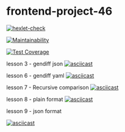 # frontend-project-46
[![hexlet-check](https://github.com/Vlad-disc/frontend-project-46/actions/workflows/hexlet-check.yml/badge.svg)](https://github.com/Vlad-disc/frontend-project-46/actions/workflows/hexlet-check.yml)

[![Maintainability](https://api.codeclimate.com/v1/badges/aa17a876d194b2d0ab4e/maintainability)](https://codeclimate.com/github/Vlad-disc/frontend-project-46/maintainability)

[![Test Coverage](https://api.codeclimate.com/v1/badges/aa17a876d194b2d0ab4e/test_coverage)](https://codeclimate.com/github/Vlad-disc/frontend-project-46/test_coverage)

lesson 3 - gendiff json
[![asciicast](https://asciinema.org/a/672810.svg)](https://asciinema.org/a/672810)


lesson 6 - gendiff yaml
[![asciicast](https://asciinema.org/a/GMCVE9w0EkaQzSsXuriNZjIyL.svg)](https://asciinema.org/a/GMCVE9w0EkaQzSsXuriNZjIyL)


lesson 7 - Recursive comparison
[![asciicast](https://asciinema.org/a/C3WFPSiCcWJ3pXiq4BLHdNvta.svg)](https://asciinema.org/a/C3WFPSiCcWJ3pXiq4BLHdNvta)

lesson 8 - plain format
[![asciicast](https://asciinema.org/a/qGVYPjCvhN8VVr4XhNtw88YoA.svg)](https://asciinema.org/a/qGVYPjCvhN8VVr4XhNtw88YoA)

lesson 9 - json format

[![asciicast](https://asciinema.org/a/TVW2tVBk2alE88Eg546k7cSlw.svg)](https://asciinema.org/a/TVW2tVBk2alE88Eg546k7cSlw)
